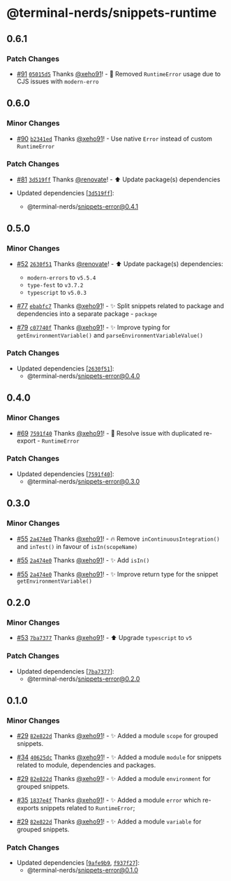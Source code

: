 # @terminal-nerds/snippets-runtime<!-- markdownlint-disable line-length list-marker-space no-duplicate-header ul-style ul-indent no-bare-urls -->

## 0.6.1

### Patch Changes

-   [#91](https://github.com/terminal-nerds/snippets/pull/91) [`05015d5`](https://github.com/terminal-nerds/snippets/commit/05015d567ddfc7beff51b9c09aac59c06f3380b9) Thanks [@xeho91](https://github.com/xeho91)! - 🐛 Removed `RuntimeError` usage due to CJS issues with `modern-erro`

## 0.6.0

### Minor Changes

-   [#90](https://github.com/terminal-nerds/snippets/pull/90) [`b2341ed`](https://github.com/terminal-nerds/snippets/commit/b2341ed3378773a64fe9df1283e4a3225da0b90e) Thanks [@xeho91](https://github.com/xeho91)! - Use native `Error` instead of custom `RuntimeError`

### Patch Changes

-   [#81](https://github.com/terminal-nerds/snippets/pull/81) [`3d519ff`](https://github.com/terminal-nerds/snippets/commit/3d519ffcc696e8c102fcb8856c9067ad6e51c35d) Thanks [@renovate](https://github.com/apps/renovate)! - ⬆️ Update package(s) dependencies

-   Updated dependencies [[`3d519ff`](https://github.com/terminal-nerds/snippets/commit/3d519ffcc696e8c102fcb8856c9067ad6e51c35d)]:
    -   @terminal-nerds/snippets-error@0.4.1

## 0.5.0

### Minor Changes

-   [#52](https://github.com/terminal-nerds/snippets/pull/52) [`2630f51`](https://github.com/terminal-nerds/snippets/commit/2630f5138db3f2f1bc0b766cd94c1c415bba2656) Thanks [@renovate](https://github.com/apps/renovate)! - ⬆️ Update package(s) dependencies:

    -   `modern-errors` to `v5.5.4`
    -   `type-fest` to `v3.7.2`
    -   `typescript` to `v5.0.3`

-   [#77](https://github.com/terminal-nerds/snippets/pull/77) [`ebabfc7`](https://github.com/terminal-nerds/snippets/commit/ebabfc72f7831ea12055d0214e47c4be8aa051fd) Thanks [@xeho91](https://github.com/xeho91)! - ✨ Split snippets related to package and dependencies into a separate package - `package`

-   [#79](https://github.com/terminal-nerds/snippets/pull/79) [`c07740f`](https://github.com/terminal-nerds/snippets/commit/c07740fb2f91e869d75c01b23724a3dad634a0c5) Thanks [@xeho91](https://github.com/xeho91)! - ✨ Improve typing for `getEnvironmentVariable()` and `parseEnvironmentVariableValue()`

### Patch Changes

-   Updated dependencies [[`2630f51`](https://github.com/terminal-nerds/snippets/commit/2630f5138db3f2f1bc0b766cd94c1c415bba2656)]:
    -   @terminal-nerds/snippets-error@0.4.0

## 0.4.0

### Minor Changes

-   [#69](https://github.com/terminal-nerds/snippets/pull/69) [`7591f40`](https://github.com/terminal-nerds/snippets/commit/7591f402ea0d6287ccc30c93aab16e725ebd252d) Thanks [@xeho91](https://github.com/xeho91)! - 🐛 Resolve issue with duplicated re-export - `RuntimeError`

### Patch Changes

-   Updated dependencies [[`7591f40`](https://github.com/terminal-nerds/snippets/commit/7591f402ea0d6287ccc30c93aab16e725ebd252d)]:
    -   @terminal-nerds/snippets-error@0.3.0

## 0.3.0

### Minor Changes

-   [#55](https://github.com/terminal-nerds/snippets/pull/55) [`2a474e0`](https://github.com/terminal-nerds/snippets/commit/2a474e0f693bcc245108ccba1ad1606a747c3591) Thanks [@xeho91](https://github.com/xeho91)! - 🔥 Remove `inContinuousIntegration()` and `inTest()` in favour of `isIn(scopeName)`

-   [#55](https://github.com/terminal-nerds/snippets/pull/55) [`2a474e0`](https://github.com/terminal-nerds/snippets/commit/2a474e0f693bcc245108ccba1ad1606a747c3591) Thanks [@xeho91](https://github.com/xeho91)! - ✨ Add `isIn()`

-   [#55](https://github.com/terminal-nerds/snippets/pull/55) [`2a474e0`](https://github.com/terminal-nerds/snippets/commit/2a474e0f693bcc245108ccba1ad1606a747c3591) Thanks [@xeho91](https://github.com/xeho91)! - ✨ Improve return type for the snippet `getEnvironmentVariable()`

## 0.2.0

### Minor Changes

-   [#53](https://github.com/terminal-nerds/snippets/pull/53) [`7ba7377`](https://github.com/terminal-nerds/snippets/commit/7ba73779bb732b0f1bfe7a9d1c702514fb99a193) Thanks [@xeho91](https://github.com/xeho91)! - ⬆️ Upgrade `typescript` to `v5`

### Patch Changes

-   Updated dependencies [[`7ba7377`](https://github.com/terminal-nerds/snippets/commit/7ba73779bb732b0f1bfe7a9d1c702514fb99a193)]:
    -   @terminal-nerds/snippets-error@0.2.0

## 0.1.0

### Minor Changes

-   [#29](https://github.com/terminal-nerds/snippets/pull/29) [`82e822d`](https://github.com/terminal-nerds/snippets/commit/82e822d32580c8f31a51416b05cca0f6a4222c20) Thanks [@xeho91](https://github.com/xeho91)! - ✨ Added a module `scope` for grouped snippets.

-   [#34](https://github.com/terminal-nerds/snippets/pull/34) [`40625dc`](https://github.com/terminal-nerds/snippets/commit/40625dcc60a3d3484e1b9bed3b840f215e3c4803) Thanks [@xeho91](https://github.com/xeho91)! - ✨ Added a module `module` for snippets related to module, dependencies and packages.

-   [#29](https://github.com/terminal-nerds/snippets/pull/29) [`82e822d`](https://github.com/terminal-nerds/snippets/commit/82e822d32580c8f31a51416b05cca0f6a4222c20) Thanks [@xeho91](https://github.com/xeho91)! - ✨ Added a module `environment` for grouped snippets.

-   [#35](https://github.com/terminal-nerds/snippets/pull/35) [`1837e4f`](https://github.com/terminal-nerds/snippets/commit/1837e4f5ee3883b2187c5b81f6cf8ceb2ed7619a) Thanks [@xeho91](https://github.com/xeho91)! - ✨ Added a module `error` which re-exports snippets related to `RuntimeError`;

-   [#29](https://github.com/terminal-nerds/snippets/pull/29) [`82e822d`](https://github.com/terminal-nerds/snippets/commit/82e822d32580c8f31a51416b05cca0f6a4222c20) Thanks [@xeho91](https://github.com/xeho91)! - ✨ Added a module `variable` for grouped snippets.

### Patch Changes

-   Updated dependencies [[`9afe9b9`](https://github.com/terminal-nerds/snippets/commit/9afe9b904c74d6ad572fd5cff9ac69f6610c36cf), [`f937f27`](https://github.com/terminal-nerds/snippets/commit/f937f27a25efd5ca3ce38a83710465f3486b6adb)]:
    -   @terminal-nerds/snippets-error@0.1.0
